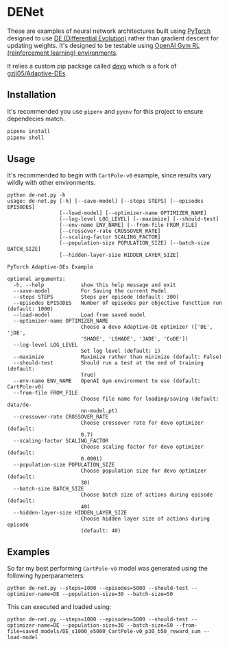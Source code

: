 # DENet

These are examples of neural network architectures built using [PyTorch](https://pytorch.org/) designed to use [DE (Differential Evolution)](https://en.wikipedia.org/wiki/Differential_evolution) rather than gradient descent for updating weights. It's designed to be testable using [OpenAI Gym RL (reinforcement learning) environments](https://gym.openai.com/docs/).

It relies a custom pip package called [devo](https://github.com/omardelarosa/Adaptive-DEs) which is a fork of [gzjj05/Adaptive-DEs](https://github.com/gzjj05/Adaptive-DEs).

## Installation

It's recommended you use `pipenv` and `pyenv` for this project to ensure dependecies match.

```bash
pipenv install
pipenv shell
```

## Usage

It's recommended to begin with `CartPole-v0` example, since results vary wildly with other environments.

```
python de-net.py -h
usage: de-net.py [-h] [--save-model] [--steps STEPS] [--episodes EPISODES]
                 [--load-model] [--optimizer-name OPTIMIZER_NAME]
                 [--log-level LOG_LEVEL] [--maximize] [--should-test]
                 [--env-name ENV_NAME] [--from-file FROM_FILE]
                 [--crossover-rate CROSSOVER_RATE]
                 [--scaling-factor SCALING_FACTOR]
                 [--population-size POPULATION_SIZE] [--batch-size BATCH_SIZE]
                 [--hidden-layer-size HIDDEN_LAYER_SIZE]

PyTorch Adaptive-DEs Example

optional arguments:
  -h, --help            show this help message and exit
  --save-model          For Saving the current Model
  --steps STEPS         Steps per episode (default: 300)
  --episodes EPISODES   Number of episodes per objective functtion run (default: 1000)
  --load-model          Load from saved model
  --optimizer-name OPTIMIZER_NAME
                        Choose a devo Adaptive-DE optimizer (['DE', 'jDE',
                        'SHADE', 'LSHADE', 'JADE', 'CoDE'])
  --log-level LOG_LEVEL
                        Set log level (default: 1)
  --maximize            Maximize rather than minimize (default: False)
  --should-test         Should run a test at the end of training (default:
                        True)
  --env-name ENV_NAME   OpenAI Gym environment to use (default: CartPole-v0)
  --from-file FROM_FILE
                        Choose file name for loading/saving (default: data/de-
                        nn-model.pt)
  --crossover-rate CROSSOVER_RATE
                        Choose crossover rate for devo optimizer (default:
                        0.7)
  --scaling-factor SCALING_FACTOR
                        Choose scaling factor for devo optimizer (default:
                        0.0001)
  --population-size POPULATION_SIZE
                        Choose population size for devo optimizer (default:
                        30)
  --batch-size BATCH_SIZE
                        Choose batch size of actions during episode (default:
                        40)
  --hidden-layer-size HIDDEN_LAYER_SIZE
                        Choose hidden layer size of actions during episode
                        (default: 40)
```

## Examples

So far my best performing `CartPole-v0` model was generated using the following hyperparameters:

```
python de-net.py --steps=1000 --episodes=5000 --should-test --optimizer-name=DE --population-size=30 --batch-size=50
```

This can executed and loaded using:

```
python de-net.py --steps=1000 --episodes=5000 --should-test --optimizer-name=DE --population-size=30 --batch-size=50 --from-file=saved_models/DE_s1000_e5000_CartPole-v0_p30_b50_reward_sum --load-model
```
